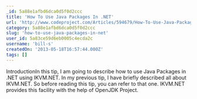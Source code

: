 ```yaml
---
_id: 5a88e1afbd6dca0d5f0d2ccc
title: 'How To Use Java Packages In .NET'
url: 'http://www.codeproject.com/Articles/594679/How-To-Use-Java-Packages-In-NET'
category: 5a88e1afbd6dca0d5f0d2ccc
slug: 'how-to-use-java-packages-in-net'
user_id: 5a83ce59d6eb0005c4ecda2c
username: 'bill-s'
createdOn: '2013-05-18T16:57:44.000Z'
tags: []
---
```


<div>IntroductionIn this tip, I am going to describe how to use Java Packages in .NET using IKVM.NET. In my previous tip, I have briefly described all about IKVM.NET. So before reading this tip, you can refer to that one. IKVM.NET provides this facility with the help of OpenJDK Project.</div>
